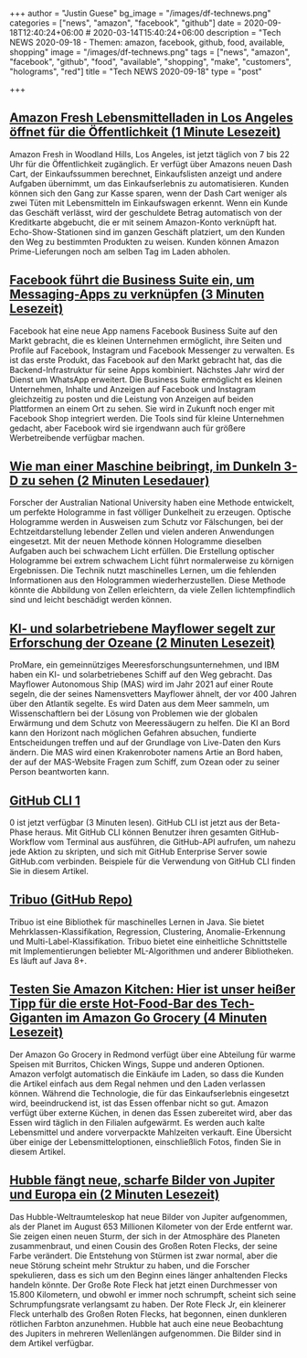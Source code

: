 +++
author = "Justin Guese"
bg_image = "/images/df-technews.png"
categories = ["news", "amazon", "facebook", "github"]
date = 2020-09-18T12:40:24+06:00 # 2020-03-14T15:40:24+06:00
description = "Tech NEWS 2020-09-18 - Themen: amazon, facebook, github, food, available, shopping"
image = "/images/df-technews.png"
tags = ["news", "amazon", "facebook", "github", "food", "available", "shopping", "make", "customers", "holograms", "red"]
title = "Tech NEWS 2020-09-18"
type = "post"

+++

## [Amazon Fresh Lebensmittelladen in Los Angeles öffnet für die Öffentlichkeit (1 Minute Lesezeit)](https://www.engadget.com/amazon-fresh-woodland-hills-la-open-to-public-200248518.html/1/01000174a0af5102-5d27c8d7-96fd-4293-bfc4-a91602b96240-000000/y5wIId6I7bvg6Dh09sLp9el92zTt2ZnON6oC621-XGA=159)

 Amazon Fresh in Woodland Hills, Los Angeles, ist jetzt täglich von 7 bis 22 Uhr für die Öffentlichkeit zugänglich. Er verfügt über Amazons neuen Dash Cart, der Einkaufssummen berechnet, Einkaufslisten anzeigt und andere Aufgaben übernimmt, um das Einkaufserlebnis zu automatisieren. Kunden können sich den Gang zur Kasse sparen, wenn der Dash Cart weniger als zwei Tüten mit Lebensmitteln im Einkaufswagen erkennt. Wenn ein Kunde das Geschäft verlässt, wird der geschuldete Betrag automatisch von der Kreditkarte abgebucht, die er mit seinem Amazon-Konto verknüpft hat. Echo-Show-Stationen sind im ganzen Geschäft platziert, um den Kunden den Weg zu bestimmten Produkten zu weisen. Kunden können Amazon Prime-Lieferungen noch am selben Tag im Laden abholen.

## [Facebook führt die Business Suite ein, um Messaging-Apps zu verknüpfen (3 Minuten Lesezeit)](https://www.axios.com/facebook-launches-business-suite-to-link-messaging-apps-ee7a1271-f4ff-4784-a094-40d46b02a2b9.html/1/01000174a0af5102-5d27c8d7-96fd-4293-bfc4-a91602b96240-000000/P20v57PAGcWZZadCr-CLW6j4SZvLO_nz6gi7sWINVIA=159)

 Facebook hat eine neue App namens Facebook Business Suite auf den Markt gebracht, die es kleinen Unternehmen ermöglicht, ihre Seiten und Profile auf Facebook, Instagram und Facebook Messenger zu verwalten. Es ist das erste Produkt, das Facebook auf den Markt gebracht hat, das die Backend-Infrastruktur für seine Apps kombiniert. Nächstes Jahr wird der Dienst um WhatsApp erweitert. Die Business Suite ermöglicht es kleinen Unternehmen, Inhalte und Anzeigen auf Facebook und Instagram gleichzeitig zu posten und die Leistung von Anzeigen auf beiden Plattformen an einem Ort zu sehen. Sie wird in Zukunft noch enger mit Facebook Shop integriert werden. Die Tools sind für kleine Unternehmen gedacht, aber Facebook wird sie irgendwann auch für größere Werbetreibende verfügbar machen.

## [Wie man einer Maschine beibringt, im Dunkeln 3-D zu sehen (2 Minuten Lesedauer)](https://phys.org/news/2020-09-machine-d-dark.html/1/01000174a0af5102-5d27c8d7-96fd-4293-bfc4-a91602b96240-000000/PWnES6H0pj2IbOGacJSWP3qloyxXzWUwbpVQq4qP7yk=159)

 Forscher der Australian National University haben eine Methode entwickelt, um perfekte Hologramme in fast völliger Dunkelheit zu erzeugen. Optische Hologramme werden in Ausweisen zum Schutz vor Fälschungen, bei der Echtzeitdarstellung lebender Zellen und vielen anderen Anwendungen eingesetzt. Mit der neuen Methode können Hologramme dieselben Aufgaben auch bei schwachem Licht erfüllen. Die Erstellung optischer Hologramme bei extrem schwachem Licht führt normalerweise zu körnigen Ergebnissen. Die Technik nutzt maschinelles Lernen, um die fehlenden Informationen aus den Hologrammen wiederherzustellen. Diese Methode könnte die Abbildung von Zellen erleichtern, da viele Zellen lichtempfindlich sind und leicht beschädigt werden können.

## [KI- und solarbetriebene Mayflower segelt zur Erforschung der Ozeane (2 Minuten Lesezeit)](https://interestingengineering.com/ai-and-solar-energy-powered-mayflower-sails-for-ocean-exploration/1/01000174a0af5102-5d27c8d7-96fd-4293-bfc4-a91602b96240-000000/7dYM5xwvnx-rYCLKSxKqqQxUYRZ8-WpFdzN-xgv80tI=159)

 ProMare, ein gemeinnütziges Meeresforschungsunternehmen, und IBM haben ein KI- und solarbetriebenes Schiff auf den Weg gebracht. Das Mayflower Autonomous Ship (MAS) wird im Jahr 2021 auf einer Route segeln, die der seines Namensvetters Mayflower ähnelt, der vor 400 Jahren über den Atlantik segelte. Es wird Daten aus dem Meer sammeln, um Wissenschaftlern bei der Lösung von Problemen wie der globalen Erwärmung und dem Schutz von Meeressäugern zu helfen. Die KI an Bord kann den Horizont nach möglichen Gefahren absuchen, fundierte Entscheidungen treffen und auf der Grundlage von Live-Daten den Kurs ändern. Die MAS wird einen Krakenroboter namens Artie an Bord haben, der auf der MAS-Website Fragen zum Schiff, zum Ozean oder zu seiner Person beantworten kann.

## [GitHub CLI 1](https://github.blog/2020-09-17-github-cli-1-0-is-now-available//1/01000174a0af5102-5d27c8d7-96fd-4293-bfc4-a91602b96240-000000/9aDdx1tyJ3j4Ed7rV0HX0Sb6Dv3XTsdXRA4J2emkH4o=159)

0 ist jetzt verfügbar (3 Minuten lesen). GitHub CLI ist jetzt aus der Beta-Phase heraus. Mit GitHub CLI können Benutzer ihren gesamten GitHub-Workflow vom Terminal aus ausführen, die GitHub-API aufrufen, um nahezu jede Aktion zu skripten, und sich mit GitHub Enterprise Server sowie GitHub.com verbinden. Beispiele für die Verwendung von GitHub CLI finden Sie in diesem Artikel.

## [Tribuo (GitHub Repo)](https://github.com/oracle/tribuo/1/01000174a0af5102-5d27c8d7-96fd-4293-bfc4-a91602b96240-000000/owcK9c9x4AQJcNu41DcN5TvOPLtsODeOCKi7YdH79KA=159)

 Tribuo ist eine Bibliothek für maschinelles Lernen in Java. Sie bietet Mehrklassen-Klassifikation, Regression, Clustering, Anomalie-Erkennung und Multi-Label-Klassifikation. Tribuo bietet eine einheitliche Schnittstelle mit Implementierungen beliebter ML-Algorithmen und anderer Bibliotheken. Es läuft auf Java 8+.

## [Testen Sie Amazon Kitchen: Hier ist unser heißer Tipp für die erste Hot-Food-Bar des Tech-Giganten im Amazon Go Grocery (4 Minuten Lesezeit)](https://www.geekwire.com/2020/testing-amazon-kitchen-heres-hot-take-tech-giants-first-hot-food-bar-amazon-go-grocery//1/01000174a0af5102-5d27c8d7-96fd-4293-bfc4-a91602b96240-000000/EnUixXQl3MMKzX984blHxiLqec-NreostpRqA1TlhxU=159)

 Der Amazon Go Grocery in Redmond verfügt über eine Abteilung für warme Speisen mit Burritos, Chicken Wings, Suppe und anderen Optionen. Amazon verfolgt automatisch die Einkäufe im Laden, so dass die Kunden die Artikel einfach aus dem Regal nehmen und den Laden verlassen können. Während die Technologie, die für das Einkaufserlebnis eingesetzt wird, beeindruckend ist, ist das Essen offenbar nicht so gut. Amazon verfügt über externe Küchen, in denen das Essen zubereitet wird, aber das Essen wird täglich in den Filialen aufgewärmt. Es werden auch kalte Lebensmittel und andere vorverpackte Mahlzeiten verkauft. Eine Übersicht über einige der Lebensmitteloptionen, einschließlich Fotos, finden Sie in diesem Artikel.

## [Hubble fängt neue, scharfe Bilder von Jupiter und Europa ein (2 Minuten Lesezeit)](https://www.spacetelescope.org/news/heic2017//1/01000174a0af5102-5d27c8d7-96fd-4293-bfc4-a91602b96240-000000/KiuFinuucd06nnZSFtof9ci4tw44g10u-zQs-p9Gu30=159)

 Das Hubble-Weltraumteleskop hat neue Bilder von Jupiter aufgenommen, als der Planet im August 653 Millionen Kilometer von der Erde entfernt war. Sie zeigen einen neuen Sturm, der sich in der Atmosphäre des Planeten zusammenbraut, und einen Cousin des Großen Roten Flecks, der seine Farbe verändert. Die Entstehung von Stürmen ist zwar normal, aber die neue Störung scheint mehr Struktur zu haben, und die Forscher spekulieren, dass es sich um den Beginn eines länger anhaltenden Flecks handeln könnte. Der Große Rote Fleck hat jetzt einen Durchmesser von 15.800 Kilometern, und obwohl er immer noch schrumpft, scheint sich seine Schrumpfungsrate verlangsamt zu haben. Der Rote Fleck Jr, ein kleinerer Fleck unterhalb des Großen Roten Flecks, hat begonnen, einen dunkleren rötlichen Farbton anzunehmen. Hubble hat auch eine neue Beobachtung des Jupiters in mehreren Wellenlängen aufgenommen. Die Bilder sind in dem Artikel verfügbar.

